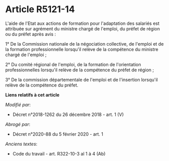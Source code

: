 # Article R5121-14

L'aide de l'Etat aux actions de formation pour l'adaptation des salariés est attribuée sur agrément du ministre chargé de
l'emploi, du préfet de région ou du préfet après avis :

1° De la Commission nationale de la négociation collective, de l'emploi et de la formation professionnelle lorsqu'il relève
de la compétence du ministre chargé de l'emploi ;

2° Du comité régional de l'emploi, de la formation de l'orientation professionnelles lorsqu'il relève de la compétence du
préfet de région ;

3° De la commission départementale de l'emploi et de l'insertion lorsqu'il relève de la compétence du préfet.

**Liens relatifs à cet article**

_Modifié par_:

  - Décret n°2018-1262 du 26 décembre 2018 - art. 1 (V)

_Abrogé par_:

  - Décret n°2020-88 du 5 février 2020 - art. 1

_Anciens textes_:

  - Code du travail - art. R322-10-3 al 1 à 4 (Ab)
